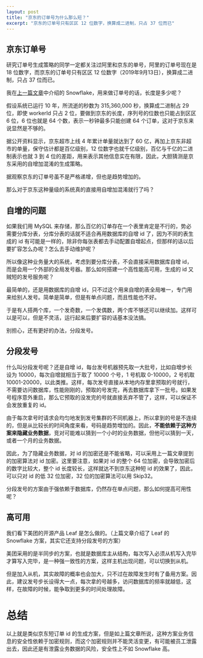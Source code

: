 ```yaml
---
layout: post
title: "京东的订单号为什么那么短？"
excerpt: "京东的订单号只有区区 12 位数字，换算成二进制，只占 37 位而已"
---
```


## 京东订单号
研究订单号生成策略的同学一定都关注过阿里和京东的单号，阿里的订单号现在是 18 位数字，而京东的订单号只有区区 12 位数字（2019年9月13日），换算成二进制，只占 37 位而已。

我在[上一篇文章](https://yemablog.com/how-to-generate-id/)中介绍的 Snowflake，用来做订单号的话，长度是多少呢？

假设系统已运行 10 年，所流逝的秒数为 315,360,000 秒，换算成二进制占 29 位，即使 workerId 只占 2 位，要做到京东的长度，序列号的位数也只能占到区区 6 位，6 位也就是 64 个数，表示一秒钟最多只能创建 64 个订单，这对于京东来说显然是不够的。

据公开资料显示，京东超市上线 4 年累计单量就达到了 60 亿，再加上京东非超市的单量，保守估计都是百亿级别，12 位数字也就千亿级别，百亿与千亿的二进制表示也就 3 到 4 位的差距，用来表示其他信息实在有限，因此，大胆猜测是京东采用的自增加混淆的生成策略。

据观察京东的订单号虽不是严格递增，但也是趋势增加的。

那么对于京东这种量级的系统真的直接用自增加混淆就行了吗？

## 自增的问题
如果我们用 MySQL 来存储，那么百亿的订单存在一个表里肯定是不行的，势必需要分库分表，分库分表的话就不适合再用数据库的自增 id 了，因为不同的表生成的 id 有可能是一样的，除非你每张表都去手动配置自增起点，但那样的话以后要扩容怎么办呢？怎么去手动维护呢？

所以像这种业务量大的系统，考虑到要分库分表，不会直接采用数据库自增 id，而是会用一个外部的全局发号器。那么如何搭建一个高性能高可用，生成的 id 又贼短的发号服务呢？

最简单的，还是用数据库的自增 id，只不过这个用来自增的表全局唯一，专门用来给别人发号。简单是简单，但是有单点问题，而且性能也不好。

于是有人搭两个库，一个发奇数，一个发偶数，两个库不够还可以继续加。这样可以是可以，但是不灵活，运行起来后要扩容的话基本没法搞。

别担心，还有更好的办法，分段发号。

## 分段发号
什么叫分段发号呢？还是自增 id，每台发号机器预先取一大批号，比如自增步长设为 10000，每次自增就相当于取了 10000 个号，1 号机取 0-10000，2 号机取 10001-20000，以此类推。这样，每次发号直接从本地内存里拿预取的号就行，不需要访问数据库，性能刚刚的，预取的号发完，再去数据库拿下一批号。如果发号程序意外重启，那么它预取的没发完的号就直接丢弃不管了，这样，可以保证不会发放重复的 id。

由于每次拿号时请求会均匀地发到发号集群的不同机器上，所以拿到的号是不连续的，但是从比较长的时间角度来看，号码是趋势增加的。因此，**不能依赖于这种方案来隐藏业务数据**，竞对可能难以猜到一个小时的业务数据，但他可以猜到一天，或者一个月的业务数据。

因此，为了隐藏业务数据，对 id 的加密还是不能省略，可以采用上一篇文章提到的加密算法对 id 加密。这里要注意，如果对 id 的整个 64 位加密，会导致加密后的数字比较大，整个 id 长度较长，这样就达不到京东这种短 id 的效果了，因此，可以只对 id 的低 32 位加密，32 位的加密算法可以用 Skip32。

分段发号的方案由于强依赖于数据库，仍然存在单点问题，那么如何提高可用性呢？

## 高可用
我们看下美团的开源产品 Leaf 是怎么做的。（上篇文章介绍了 Leaf 的 Snowflake 方案，其实它还支持分段发号的方案）

美团采用的是半同步的方案，也就是数据库主从结构，每次写入必须从机写入完毕才算写入完毕，是一种强一致性的方案，这样主机出现问题，可以切换到从机。

但是加入从机，其实故障的概率也会加大，只不过在故障发生时有了备用方案。因此，建议发号步长设得大一点，每次拿的号越多，访问数据库的频率就越低，这样，在故障的时候，能争取到更多的时间处理故障。

# 总结
以上就是类似京东短订单 id 的生成方案，但是如上篇文章所说，这种方案业务信息的安全性依赖于加密规则，而这个加密规则并不能灵活变更，有可能被员工泄露出去，因此还是有泄露业务数据的风险，安全性上不如 Snowflake 高。